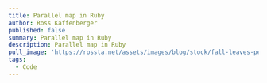 ```yaml
---
title: Parallel map in Ruby
author: Ross Kaffenberger
published: false
summary: Parallel map in Ruby
description: Parallel map in Ruby
pull_image: 'https://rossta.net/assets/images/blog/stock/fall-leaves-pexels-photo.jpg'
tags:
  - Code
---
```


